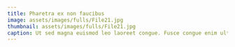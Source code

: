 ```yaml
---
title: Pharetra ex non faucibus
image: assets/images/fulls/File21.jpg
thumbnail: assets/images/fulls/File21.jpg
caption: Ut sed magna euismod leo laoreet congue. Fusce congue enim ultricies.
---
```

